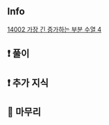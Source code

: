 ## Info

<a href="https://www.acmicpc.net/problem/14002" rel="nofollow">14002 가장 긴 증가하는 부분 수열 4</a>

## ❗ 풀이



## ❗ 추가 지식



## 🙂 마무리
